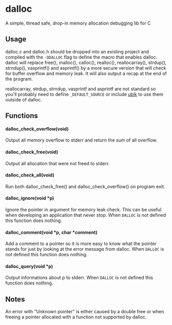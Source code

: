 dalloc
======
A simple, thread safe, drop-in memory allocation debugging lib for C

Usage
-----
dalloc.c and dalloc.h should be dropped into an existing project and
compiled with the `-DDALLOC` flag to define the macro that enables dalloc.
dalloc will replace free(), malloc(), calloc(), realloc(), reallocarray(),
strdup(), strndup(), vasprintf() and asprintf() by a more secure version that
will check for buffer overflow and memory leak.
It will also output a recap at the end of the program.

reallocarray, strdup, strndup, vasprintf and asprintf are not standard so
you'll probably need to define `_DEFAULT_SOURCE` or include
[ubik](https://github.com/ratakor/libre) to use them outside of dalloc.

Functions
---------
#### dalloc_check_overflow(void)
Output all memory overflow to stderr and return the sum of all overflow.

#### dalloc_check_free(void)
Output all allocation that were not freed to stderr.

#### dalloc_check_all(void)
Run both dalloc_check_free() and dalloc_check_overflow() on program exit.

#### dalloc_ignore(void *p)
Ignore the pointer in argument for memory leak check. This can be useful when
developing an application that never stop.
When `DALLOC` is not defined this function does nothing.

#### dalloc_comment(void *p, char *comment)
Add a comment to a pointer so it is more easy to know what the pointer stands
for just by looking at the error message from dalloc.
When `DALLOC` is not defined this function does nothing.

#### dalloc_query(void *p)
Output informations about p to stderr.
When `DALLOC` is not defined this function does nothing.

Notes
-----
An error with "Unknown pointer" is either caused by a double free or when
freeing a pointer allocated with a function not supported by dalloc.

